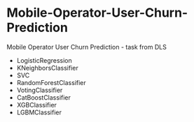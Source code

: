# Mobile-Operator-User-Churn-Prediction

Mobile Operator User Churn Prediction - task from DLS

- LogisticRegression
- KNeighborsClassifier
- SVC
- RandomForestClassifier
- VotingClassifier
- CatBoostClassifier 
- XGBClassifier
- LGBMClassifier
